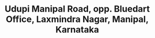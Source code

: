 ---
title: Udupi Manipal Road, opp. Bluedart Office, Laxmindra Nagar, Manipal, Karnataka
url: /udupi-manipal-road-opp-bluedart-office-laxmindra-nagar-manipal-karnataka/
latitude: 13.349
longitude: 74.781
---